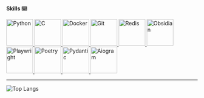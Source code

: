 __Skills ⌨️__

<a href="https://www.python.org/" target="_blank">
    <img src="https://cdn3.iconfinder.com/data/icons/logos-and-brands-adobe/512/267_Python-512.png" alt="Python" width="70">
</a>
<a href="https://www.w3schools.com/c/c_intro.php" target="_blank">
    <img src="https://img.icons8.com/?size=512&id=40670&format=png" alt="C" width="70">
</a>
<a href="https://www.docker.com/" target="_blank">
    <img src="https://static-00.iconduck.com/assets.00/docker-icon-icon-2048x1479-cres2he9.png" alt="Docker" width="70">
</a>
<a href="https://git-scm.com/" target="_blank">
    <img src="https://static-00.iconduck.com/assets.00/git-icon-2048x2048-juzdf1l5.png" alt="Git" width="70">
</a>
<a href="https://redis.io/" target="_blank">
    <img src="https://cdn4.iconfinder.com/data/icons/redis-2/1451/Untitled-2-512.png" alt="Redis" width="70">
</a>
<a href="https://obsidian.md/" target="_blank">
    <img src="https://upload.wikimedia.org/wikipedia/commons/thumb/1/10/2023_Obsidian_logo.svg/1200px-2023_Obsidian_logo.svg.png" alt="Obsidian" width="70">
</a>
<a href="https://playwright.dev/" target="_blank">
    <img src="https://seeklogo.com/images/P/playwright-logo-22FA8B9E63-seeklogo.com.png" alt="Playwright" width="70">
</a>
<a href="https://python-poetry.org/" target="_blank">
    <img src="https://avatars.githubusercontent.com/u/48722593?v=4" alt="Poetry" width="70">
</a>
<a href="https://docs.pydantic.dev/latest/" target="_blank">
    <img src="https://avatars.githubusercontent.com/u/110818415?v=4" alt="Pydantic" width="70">
</a>
<a href="https://aiogram.dev/" target="_blank">
    <img src="https://images.opencollective.com/aiogram/459099a/logo/256.png" alt="Aiogram" width="70">
</a>

-- --

![Top Langs](https://github-readme-stats.vercel.app/api/top-langs/?username=lowton05&layout=compact)
